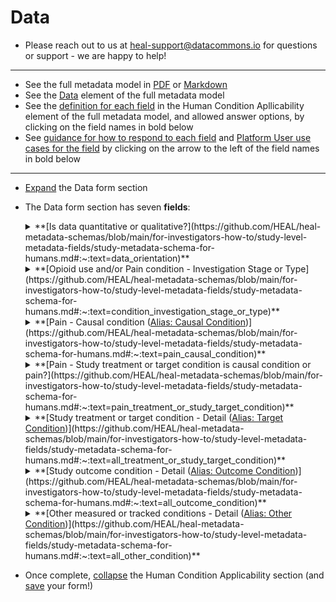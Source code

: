 # Data


* Please reach out to us at heal-support@datacommons.io for questions or support - we are happy to help!

****

* See the full metadata model in [PDF](https://github.com/HEAL/heal-metadata-schemas/blob/main/for-investigators-how-to/study-level-metadata-fields/study-metadata-schema-for-humans.pdf) or [Markdown](https://github.com/HEAL/heal-metadata-schemas/blob/main/for-investigators-how-to/study-level-metadata-fields/study-metadata-schema-for-humans.md)
* See the [Data](https://github.com/HEAL/heal-metadata-schemas/blob/main/for-investigators-how-to/study-level-metadata-fields/study-metadata-schema-for-humans.md#:~:text=WV%27%2C%20%27WY%27%5D.-,data,-(object)) element of the full metadata model 
* See the <u>definition for each field</u> in the Human Condition Apllicability element of the full metadata model, and allowed answer options, by clicking on the field names in bold below 
* See <u>guidance for how to respond to each field</u> and <u>Platform User use cases for the field</u> by clicking on the arrow to the left of the field names in bold below

****

* [Expand](expand-or-collapse-cedar-form-section.md) the Data form section
* The Data form section has seven **fields**:
    
    <details><summary>**[Is data quantitative or qualitative?](https://github.com/HEAL/heal-metadata-schemas/blob/main/for-investigators-how-to/study-level-metadata-fields/study-metadata-schema-for-humans.md#:~:text=data_orientation)**</summary><blockquote>
    
    <details><summary>**How to answer**</summary><blockquote>
        This field allows selection of multiple answers from a limited set of possible answers. See the [definition of this field](https://github.com/HEAL/heal-metadata-schemas/blob/main/for-investigators-how-to/study-level-metadata-fields/study-metadata-schema-for-humans.md#:~:text=data_orientation) in the full metadata model for a list of all allowed answer values. Please select all that apply. <u>Please consider:</u> If your study will collect quantitative data (e.g. blood pressure reading, self-reported pain on a validated tool scale, community rate of opioid overdose, quantification of number and intensity of DRG nerve action potentials following pain stimulus), please select "Quantitative". If your study will collect qualitative data (e.g. structured notes from and/or coding of focus groups or interviews, medical provider chart notes), please select "Qualitative". If your study will collect both, please select both. 
    </blockquote></details>
    <details><summary>**How this field will be used**</summary><blockquote>
        The values from this field will likely be available as an "Advanced Search" filter on the HEAL Platform Discovery page, and will allow Platform users to quickly filter down to the broad type of study, study data, or study-generated knowledge in which they are most interested. **Examples include:** 
        <ul>
        <li> I'm a pre-K/K school teacher and I know that the community around my school has high rates of OUD - I wonder if some of the behavioral issues my students have can be attributed to affects of in utero exposure to opioids and if so, how I can recognize these exposure impacts and potentially provide support and intervention to my students and their parents - I'm particularly interested in seeing if there are any <u>narrative case studies</u> authored by either medical or educational providers that describe interactions with and behaviors of young children impacted by in utero exposure to OUD to see if they seem similar to my own experiences (filter on **"Qualitative"**)  
        </li>
        <li> I'm a clinician treating OUD patients and I notice that there's a high rate of relapse among my patients - I've seen some news stories and case studies that seem to point towards a potential role for anxiety and depression as risk factors for OUD relapse, and  want to see if there's any research that has collected some quantitative data that could give a better sense for whether anxiety and depression are clearly significant risk factors, and if so, whether these factors increase relapse risk by a clinically meaningful amount (filter on **"Quantitative"**)
        </li>
        </ul>
    </blockquote></details>    
    </blockquote></details>
    
    <details><summary>**[Opioid use and/or Pain condition - Investigation Stage or Type](https://github.com/HEAL/heal-metadata-schemas/blob/main/for-investigators-how-to/study-level-metadata-fields/study-metadata-schema-for-humans.md#:~:text=condition_investigation_stage_or_type)**</summary><blockquote>
    
    <details><summary>**How to answer**</summary><blockquote>
        This field allows selection of multiple answers from a limited set of possible answers. See the [definition of this field](https://github.com/HEAL/heal-metadata-schemas/blob/main/for-investigators-how-to/study-level-metadata-fields/study-metadata-schema-for-humans.md#:~:text=condition_investigation_stage_or_type) in the full metadata model for a list of all allowed answer values. Please select all that apply. Examples of studies that would select each of these options:
        <ul> 
        <li> **Incidence of condition:** A national survey asking about pain experience; A study using admin data/healthcare claims/fire department ambulance run data to estimate incidence of opioid overdose per county in IL       
        </li>
        <li> **Risk (or differential risk) of condition:** A study looking for biomarkers of people at higher risk of becoming dependent on opioids following short term use for acute post surgical pain; A study looking at differential risk by strata of sociodemographic factors for development of a pain-related condition like end stage renal disease or fibromyalgia 
        </li>
        <li> **Mechanism of condition:** A study using a natural experiment set up to investigate whether/which biological or social/environmental factors may explain differential risk of developing a pain related condition like end stage renal disease or fibromyalgia across strata of sociodemographic factors,  
        </li>
        <li> **Impact of condition:** A study investigating the impact of OUD on an individual's likelihood of completing a degree, getting a job, starting or maintaining stable family or romantic relationships, housing status; A study investigating the impact of a high community OUD rate on community crime levels, community economic stability, community social cohesiveness   
        </li>
        <li> **Public attitudes towards or perception of a condition:** A national survey asking about whether people would feel good about employing someone with OUD, have that person as a friend, having that person marry into the family, using public funding to provide them with long term medical and social support treatment; A study testing efficacy of a community-based communications and education campaign to increase rate at which persons in the community with a history of OUD are able to obtain employment    
        </li>
        <li> **Treatment of a condition:** A study investigating whether providing housing and job training support to people leaving jail on an opioid use or possession charge prevents relapse of OUD or further involvement in the criminal justice system; A phase 3 clinical trial study investigating the efficacy of a novel non-opioid drug to treat chronic pain; A study investigating whether a novel implanted device to provide long-term and slow release of an established MAT drug for OUD can prevent OUD relapse    
        </li>
        </ul>   
    </blockquote></details>
    <details><summary>**How this field will be used**</summary><blockquote>
        The values from this field will likely be available as an "Advanced Search" filter on the HEAL Platform Discovery page, and will allow Platform users to quickly filter down to the broad type of study, study data, or study-generated knowledge in which they are most interested. **Examples include:** 
        <ul>
        <li> I'm a pre-K/K school teacher and I know that the community around my school has high rates of OUD - I wonder if it's possible that some of the behavioral issues my students have may be attributed to effects of in utero exposure to opioids (filter on **"Impact of condition"**) and if so, how I can recognize these exposure impacts, potentially provide support and intervention to my students and their parents (filter on **"Treatment of condition"**), but also learn about how/how much stigma related to opioid use should weigh into the decision to offer help as offering help may expose them to further stigma-related harm (filter on **"Public attitudes towards or perception of a condition"**)  
        </li>
        <li> I'm a clinician treating OUD patients and I notice that there's a high rate of relapse among my patients - I want to see if there's any research on risk factors for relapse (filter on **"Risk for condition"**, **"Differential risk for condition"**), or on preventive or therapeutic interventions that specifically target relapse of OUD (filter on **"Treatment of condition"**)
        </li>
        <li> I'm a patient scheduled for surgery, and my doctor has told me I'll need to take opioids for acute post-surgical pain - I don't want to take opioids because I'm worried about becoming addicted to opioids, or in the case of someone with a history of OUD, triggering a relapse, and I want to see if there's any research on whether there are any clear risk factors for these bad outcomes that I may or may not have (filter on **"Risk for condition"**, **"Differential risk for condition"**) and/or what the rate of these bad outcomes is in the general population or populations with any known risk factors (filter on **"Incidence of condition"**, **"Differential risk for condition"**)  
        </li>
        </ul>
    </blockquote></details>    
    </blockquote></details>

    <details><summary>**[Pain - Causal condition (<u>Alias: Causal Condition</u>)](https://github.com/HEAL/heal-metadata-schemas/blob/main/for-investigators-how-to/study-level-metadata-fields/study-metadata-schema-for-humans.md#:~:text=pain_causal_condition)**</summary><blockquote>
    
    <details><summary>**How to answer**</summary><blockquote>
        <mark>This field only applies to your study if you selected "Pain" and/or a modifier of "Pain" (e.g. "Pain, chronic") for the Relevant Opioid use and/or Pain condition - Category(ies) field in this form section (above)</mark>. This field allows selection of multiple answers from a limited set of possible answers. Please select all that apply. This field is an [array field](complete-cedar-array-field.md). The controlled vocabulary/pick-list used for this field is the <u>NLM MeSH</u> (National Library of Medicine Medical Subject Headings – see the tree view of this vocabulary [here](https://meshb.nlm.nih.gov/treeView)), which is a wide-ranging set of terms inclusive of many health-related term categories including, but not limited to, **Diseases/Health Conditions** (these are the terms that we generally expect folks to make use of for this field). <u>When you first click into this field, you may see some "odd" looking values</u> that belong to a category of the NLM MeSH that does not apply well to this field.  If you <u>start typing in the health condition you are looking for </u> (e.g. start typing in the first letters of the health condition "fibromyalgia"), the drop down list will populate with items that start with the typed in letters and you should be able to find your condition of interest. <u>Please consider:</u> If your study is studying a human **pain** condition or a treatment, intervention, or solution for a human **pain** condition, is there a source/causal condition(s) for the pain condition your study is focusing on? If yes, please indicate the causal condition(s) here. E.g. A study investigating mechanism of or risk for disabling chronic pain in fibromyalgia patients would select the condition "fibromyalgia"; A study measuring incidence and intensity of pain following back surgery would select "surgery" and/or "failed back surgery syndrome". NLM MeSH allows you to be quite general (e.g. "chronic disease", "multiple chronic conditions") and/or quite specific (e.g. "end stage liver disease", "osteoarthritis, knee"). Please feel free to add as many terms as apply to add as much color on both ends of the specificity spectrum as makes sense for your study. 
    </blockquote></details>
    <details><summary>**How this field will be used**</summary><blockquote>
        The values from this field will likely be available either as 1) an "Advanced Search" filter on the HEAL Platform Discovery page (depending on the range of answers across HEAL studies we get for this field, a simple filter may not be useful if the list is too long; we may be able to implement an auto-complete feature that would make a long filter list tenable and retain utility), to will allow Platform users to quickly filter down to the broad type of study, study data, or study-generated knowledge in which they are most interested, and/or as 2) accessible to free text search and discovery tools that leverage elastic and semantic search to make it possible for Platform users to find your study based on the exact term you selected, or a close/related match to that term. **Examples include:** 
        <ul>
        <li> I'm a clinician who treats fibromyalgia patients and want to find research/data that may point to ways to better address fibromyalgia-associated pain, especially with the goal of increasing the functional status of my patients (filter on <i>Causal condition:</i> **"fibromyalgia"**; <i>Target condition:</i> **"pain"**, **"chronic pain"**; <i>Outcome condition:</i> **"physical function"**)  
        </li>
        <li> I'm a clinician who treats fibromyalgia patients and want to find research/data that may point to ways to better address/treat the underlying disease to make development of fibromyalgia-associated pain less likely or severe (filter on <i>Causal condition:</i> **"fibromyalgia"**; <i>Target condition:</i> **"fibromyalgia"**; <i>Outcome condition:</i> **"pain"**, **"chronic pain"**)  
        </li>
        <li> I'm a patient with end stage renal disease and a lot of associated pain - I want to see what research is going on to develop treatments for pain in ESRD patients, to reduce pain and pain-associated sleep deprivation (filter on <i>Causal condition:</i> **"end stage renal disease"** or **"chronic kidney disease"**; <i>Target condition:</i> **"pain"**, **"chronic pain"**; <i>Outcome condition:</i> **"pain"**, **"chronic pain"**, **"sleep deprivation"**)
        </li>
        <li> I'm a mayor of a town with crisis rates of deaths from opioid overdose and I want to look for interventions that will reduce these immediate catastrophic harms in my town as soon as possible (filter on <i>Causal condition:</i> **Not applicable (non-pain condition focus)**; <i>Target condition:</i> **"opiate overdose"**; <i>Outcome condition:</i> **"death"**)
        </li>
        </ul>
    </blockquote></details>
    </blockquote></details>

    <details><summary>**[Pain - Study treatment or target condition is causal condition or pain?](https://github.com/HEAL/heal-metadata-schemas/blob/main/for-investigators-how-to/study-level-metadata-fields/study-metadata-schema-for-humans.md#:~:text=pain_treatment_or_study_target_condition)**</summary><blockquote>
    
    <details><summary>**How to answer**</summary><blockquote>
        <mark>This field only applies to your study if you selected "Pain" and/or a modifier of "Pain" (e.g. "Pain, chronic") for the Relevant Opioid use and/or Pain condition - Category(ies) field in this form section (above) AND you selected a causal condition of pain in the Pain - Causal Condition field in this form section (above)</mark>. This field allows selection of  multiple answers from a limited set of possible answers. Please select all that apply. See the [definition of this field](https://github.com/HEAL/heal-metadata-schemas/blob/main/for-investigators-how-to/study-level-metadata-fields/study-metadata-schema-for-humans.md#:~:text=pain_treatment_or_study_target_condition) in the full metadata model for a list of all allowed answer values. Please select all that apply. <u>Please consider:</u> If the pain condition your study focuses on has a causal condition, does your study focus on 1) the causal condition or treatment of the causal condition (select "Causal condition"), or 2) on the resulting pain/pain condition or treatment of the resulting pain/pain condition (select "Pain"). Examples of studies that would select each of these options:
        <ul> 
        <li> **Causal condition:** A study testing efficacy of a fibromyalgia disease-modifying treatment agent/mechanism to induce or maintain disease remission as measured by several disease activitiy/severity markers, one of which is pain; A study investigating the impact of sleep deficit on risk of types of work related injuries often associated with development of chronic pain          
        </li>
        <li> **Pain:** A study testing efficacy of a novel, non-opioid analgesic drug to treat pain associated with fibromylagia flares, or to prevent development of fibromyalgia-associated chronic pain when used to treat pain early in the fibromyalgia disease course; A study investigating the impact of sleep deficit on risk of developing chronic pain following a work related injury often associated with development of chronic pain 
        </li>
        </ul>    
    </blockquote></details>
    <details><summary>**How this field will be used**</summary><blockquote>
        The values from this field will likely be available as an "Advanced Search" filter on the HEAL Platform Discovery page and will allow Platform users to quickly filter down to the broad type of study, study data, or study-generated knowledge in which they are most interested. **Examples include:** 
        <ul>
        <li> I'm a clinician who treats fibromyalgia patients and want to find research/data that may point to better ways to better address fibromyalgia-associated pain (filter on **"Pain"**) AND better ways to address/treat the underlying disease to make development of fibromyalgia-associated pain less likely or severe (filter on **"Causal condition"**)  
        </li>
        <li> I'm a patient with end stage renal disease and a lot of associated pain - I want to see what research is going on to develop treatments for pain in ESRD patients (filter on **"Pain"**) 
        </li>
        </ul>
    </blockquote></details>    
    </blockquote></details>

    <details><summary>**[Study treatment or target condition - Detail (<u>Alias: Target Condition</u>)](https://github.com/HEAL/heal-metadata-schemas/blob/main/for-investigators-how-to/study-level-metadata-fields/study-metadata-schema-for-humans.md#:~:text=all_treatment_or_study_target_condition)**</summary><blockquote>
    
    <details><summary>**How to answer**</summary><blockquote>
        This field allows selection of multiple answers from a limited set of possible answers. Please select all that apply. This field is an [array field](complete-cedar-array-field.md). The controlled vocabulary/pick-list used for this field is the <u>NLM MeSH</u> (National Library of Medicine Medical Subject Headings – see the tree view of this vocabulary [here](https://meshb.nlm.nih.gov/treeView)), which is a wide-ranging set of terms inclusive of many health-related term categories including, but not limited to, **Diseases/Health Conditions** (these are the terms that we generally expect folks to make use of for this field). <u>When you first click into this field, you may see some "odd" looking values</u> that belong to a category of the NLM MeSH that does not apply well to this field.  If you <u>start typing in the health condition you are looking for </u> (e.g. start typing in the first letters of the health condition "fibromyalgia"), the drop down list will populate with items that start with the typed in letters and you should be able to find your condition of interest. <u>Please consider:</u> For condition-focused studies, what is the condition the study is focused on observing, understanding, or otherwise investigating; For studies focused on treatment of a condition, what is the condition that is the target of treatment in your study. For studies focused on a pain condition, if you indicated a causal condition of pain (e.g. fibromyalgia, end stage renal disease, surgical procedure, lower back injury) above, and you indicated that the causal condition of pain is the target condition of your study (above), please add your causal condition of pain here as your study's 'Target condition'; If you indicated that pain resulting from or associated with the causal condition is the target condition of your study (above), please add 'Pain' (or a more specific modifier(s) of 'Pain', e.g. 'chronic pain', 'idiopathic pain', 'back pain') here as your study's 'Target condition'. NLM MeSH allows you to be quite general (e.g. "chronic disease", "multiple chronic conditions") and/or quite specific (e.g. "end stage liver disease", "osteoarthritis, knee"). Please feel free to add as many terms as apply to add as much color on both ends of the specificity spectrum as makes sense for your study. 
    </blockquote></details>
    <details><summary>**How this field will be used**</summary><blockquote>
        The values from this field will likely be available either as 1) an "Advanced Search" filter on the HEAL Platform Discovery page (depending on the range of answers across HEAL studies we get for this field, a simple filter may not be useful if the list is too long; we may be able to implement an auto-complete feature that would make a long filter list tenable and retain utility), to will allow Platform users to quickly filter down to the broad type of study, study data, or study-generated knowledge in which they are most interested, and/or as 2) accessible to free text search and discovery tools that leverage elastic and semantic search to make it possible for Platform users to find your study based on the exact term you selected, or a close/related match to that term. **Examples include:** 
        <ul>
        <li> I'm a clinician who treats fibromyalgia patients and want to find research/data that may point to ways to better address fibromyalgia-associated pain, especially with the goal of increasing the functional status of my patients (filter on <i>Causal condition:</i> **"fibromyalgia"**; <i>Target condition:</i> **"pain"**, **"chronic pain"**; <i>Outcome condition:</i> **"physical function"**)  
        </li>
        <li> I'm a clinician who treats fibromyalgia patients and want to find research/data that may point to ways to better address/treat the underlying disease to make development of fibromyalgia-associated pain less likely or severe (filter on <i>Causal condition:</i> **"fibromyalgia"**; <i>Target condition:</i> **"fibromyalgia"**; <i>Outcome condition:</i> **"pain"**, **"chronic pain"**)  
        </li>
        <li> I'm a patient with end stage renal disease and a lot of associated pain - I want to see what research is going on to develop treatments for pain in ESRD patients, to reduce pain and pain-associated sleep deprivation (filter on <i>Causal condition:</i> **"end stage renal disease"** or **"chronic kidney disease"**; <i>Target condition:</i> **"pain"**, **"chronic pain"**; <i>Outcome condition:</i> **"pain"**, **"chronic pain"**, **"sleep deprivation"**)
        </li>
        <li> I'm a mayor of a town with crisis rates of deaths from opioid overdose and I want to look for interventions that will reduce these immediate catastrophic harms in my town as soon as possible (filter on <i>Causal condition:</i> **Not applicable (non-pain condition focus)**; <i>Target condition:</i> **"opiate overdose"**; <i>Outcome condition:</i> **"death"**)
        </li>
        </ul>
    </blockquote></details>    
    </blockquote></details>

    <details><summary>**[Study outcome condition - Detail (<u>Alias: Outcome Condition</u>)](https://github.com/HEAL/heal-metadata-schemas/blob/main/for-investigators-how-to/study-level-metadata-fields/study-metadata-schema-for-humans.md#:~:text=all_outcome_condition)**</summary><blockquote>
    
    <details><summary>**How to answer**</summary><blockquote>
        This field allows selection of multiple answers from a limited set of possible answers. Please select all that apply. This field is an [array field](complete-cedar-array-field.md). The controlled vocabulary/pick-list used for this field is the <u>NLM MeSH</u> (National Library of Medicine Medical Subject Headings – see the tree view of this vocabulary [here](https://meshb.nlm.nih.gov/treeView)), which is a wide-ranging set of terms inclusive of many health-related term categories including, but not limited to, **Diseases/Health Conditions** (these are the terms that we generally expect folks to make use of for this field). <u>When you first click into this field, you may see some "odd" looking values</u> that belong to a category of the NLM MeSH that does not apply well to this field.  If you <u>start typing in the health condition you are looking for </u> (e.g. start typing in the first letters of the health condition "fibromyalgia"), the drop down list will populate with items that start with the typed in letters and you should be able to find your condition of interest. <u>Please consider:</u> For condition-focused studies, what (if any) is a condition also being measured or observed as part of the study that may be causally downstream from the target condition the study is focused on observing, understanding, or otherwise investigating; For studies focused on treatment of a condition, what is the condition that is being measured as the outcome following treatment of the target condition in your study. Examples include: A basic science study using single cell pain stimuli exposures of DRG neurons in culture to investigate the timing of and mechanistic relationship at the cellular level between acute pain signalling and transition to chronic pain signalling signatures (<i>Causal condition:</i> **"pain"**, **"acute pain"**; <i>Target condition:</i> **"pain"**, **"acute pain"**; <i>Outcome condition:</i> **"pain"**,**"chronic pain"**). NLM MeSH allows you to be quite general (e.g. "chronic disease", "multiple chronic conditions") and/or quite specific (e.g. "end stage liver disease", "osteoarthritis, knee"). Please feel free to add as many terms as apply to add as much color on both ends of the specificity spectrum as makes sense for your study. 
    </blockquote></details>
    <details><summary>**How this field will be used**</summary><blockquote>
        The values from this field will likely be available either as 1) an "Advanced Search" filter on the HEAL Platform Discovery page (depending on the range of answers across HEAL studies we get for this field, a simple filter may not be useful if the list is too long; we may be able to implement an auto-complete feature that would make a long filter list tenable and retain utility), to will allow Platform users to quickly filter down to the broad type of study, study data, or study-generated knowledge in which they are most interested, and/or as 2) accessible to free text search and discovery tools that leverage elastic and semantic search to make it possible for Platform users to find your study based on the exact term you selected, or a close/related match to that term. **Examples include:** 
        <ul>
        <li> I'm a clinician who treats fibromyalgia patients and want to find research/data that may point to ways to better address fibromyalgia-associated pain, especially with the goal of increasing the functional status of my patients (filter on <i>Causal condition:</i> **"fibromyalgia"**; <i>Target condition:</i> **"pain"**, **"chronic pain"**; <i>Outcome condition:</i> **"physical function"**)  
        </li>
        <li> I'm a clinician who treats fibromyalgia patients and want to find research/data that may point to ways to better address/treat the underlying disease to make development of fibromyalgia-associated pain less likely or severe (filter on <i>Causal condition:</i> **"fibromyalgia"**; <i>Target condition:</i> **"fibromyalgia"**; <i>Outcome condition:</i> **"pain"**, **"chronic pain"**)  
        </li>
        <li> I'm a patient with end stage renal disease and a lot of associated pain - I want to see what research is going on to develop treatments for pain in ESRD patients, to reduce pain and pain-associated sleep deprivation (filter on <i>Causal condition:</i> **"end stage renal disease"** or **"chronic kidney disease"**; <i>Target condition:</i> **"pain"**, **"chronic pain"**; <i>Outcome condition:</i> **"pain"**, **"chronic pain"**, **"sleep deprivation"**)
        </li>
        <li> I'm a mayor of a town with crisis rates of deaths from opioid overdose and I want to look for interventions that will reduce these immediate catastrophic harms in my town as soon as possible (filter on <i>Causal condition:</i> **Not applicable (non-pain condition focus)**; <i>Target condition:</i> **"opiate overdose"**; <i>Outcome condition:</i> **"death"**)
        </li>
        </ul>
    </blockquote></details>    
    </blockquote></details>

    <details><summary>**[Other measured or tracked conditions - Detail (<u>Alias: Other Condition</u>)](https://github.com/HEAL/heal-metadata-schemas/blob/main/for-investigators-how-to/study-level-metadata-fields/study-metadata-schema-for-humans.md#:~:text=all_other_condition)**</summary><blockquote>
    
    <details><summary>**How to answer**</summary><blockquote>
        This field allows selection of multiple answers from a limited set of possible answers. Please select all that apply. This field is an [array field](complete-cedar-array-field.md). The controlled vocabulary/pick-list used for this field is the <u>NLM MeSH</u> (National Library of Medicine Medical Subject Headings – see the tree view of this vocabulary [here](https://meshb.nlm.nih.gov/treeView)), which is a wide-ranging set of terms inclusive of many health-related term categories including, but not limited to, **Diseases/Health Conditions** (these are the terms that we generally expect folks to make use of for this field). <u>When you first click into this field, you may see some "odd" looking values</u> that belong to a category of the NLM MeSH that does not apply well to this field.  If you <u>start typing in the health condition you are looking for </u> (e.g. start typing in the first letters of the health condition "fibromyalgia"), the drop down list will populate with items that start with the typed in letters and you should be able to find your condition of interest. <u>Please consider:</u> For condition-focused studies, what (if any) is a condition also being measured or observed as part of the study that may be causally downstream from the target condition the study is focused on observing, understanding, or otherwise investigating; For studies focused on treatment of a condition, what is the condition that is being measured as the outcome following treatment of the target condition in your study. Examples include: A study that conducts a trial to determine efficacy of modifications to the dialysis regimen of ESRD patients to reduce pain and mortality that also collects self-reported depression and anxiety metrics at baseline and other study timepoints (<i>Causal condition:</i> **"end stage renal disease"**; <i>Target condition:</i> **end stage renal disease**; <i>Outcome condition:</i> **"pain"**,**"death"**; <i>Other condition:</i> **"depression"**,**"anxiety"**, **"mental health"**); A basic science study using single cell pain stimuli exposures of DRG neurons in culture to investigate the timing of and mechanistic relationship at the cellular level between acute pain signalling and transition to chronic pain signalling signatures, that also measures status of inflammatory molecule/cytokine production by these neurons (<i>Causal condition:</i> **"pain"**, **"acute pain"**; <i>Target condition:</i> **"pain"**, **"acute pain"**; <i>Outcome condition:</i> **"pain"**,**"chronic pain"**; <i>Other condition:</i> **"inflammation"**,**"neurogenic inflammation"**). NLM MeSH allows you to be quite general (e.g. "chronic disease", "multiple chronic conditions") and/or quite specific (e.g. "end stage liver disease", "osteoarthritis, knee"). Please feel free to add as many terms as apply to add as much color on both ends of the specificity spectrum as makes sense for your study. 
    </blockquote></details>
    <details><summary>**How this field will be used**</summary><blockquote>
        The values from this field will likely be available either as 1) an "Advanced Search" filter on the HEAL Platform Discovery page (depending on the range of answers across HEAL studies we get for this field, a simple filter may not be useful if the list is too long; we may be able to implement an auto-complete feature that would make a long filter list tenable and retain utility), to will allow Platform users to quickly filter down to the broad type of study, study data, or study-generated knowledge in which they are most interested, and/or as 2) accessible to free text search and discovery tools that leverage elastic and semantic search to make it possible for Platform users to find your study based on the exact term you selected, or a close/related match to that term. **Examples include:** 
        <ul>
        <li> I'm a researcher with a hypothesis about a link between anxiety and conversion of acute to chronic pain - I want to look for studies following cohorts of acute pain patients over time that also track conversion to chronic pain and measure anxiety status (<i>Causal condition:</i> **"pain"**, **"acute pain"**; <i>Target condition:</i> **"pain"**, **"acute pain"**; <i>Outcome condition:</i> **"pain"**,**"chronic pain"**; <i>Other condition:</i> **"anxiety"**)  
        </li>
        </ul>
    </blockquote></details>    
    </blockquote></details>

* Once complete, [collapse](expand-or-collapse-cedar-form-section.md) the Human Condition Applicability section (and [save](save-cedar-form.md) your form!)
    

        